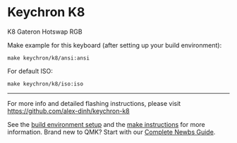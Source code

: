 # Keychron K8

K8 Gateron Hotswap RGB

Make example for this keyboard (after setting up your build environment):

    make keychron/k8/ansi:ansi

For default ISO:

    make keychron/k8/iso:iso
    
* * *
For more info and detailed flashing instructions, please visit https://github.com/alex-dinh/keychron-k8

See the [build environment setup](https://docs.qmk.fm/#/getting_started_build_tools) and the [make instructions](https://docs.qmk.fm/#/getting_started_make_guide) for more information. Brand new to QMK? Start with our [Complete Newbs Guide](https://docs.qmk.fm/#/newbs).
